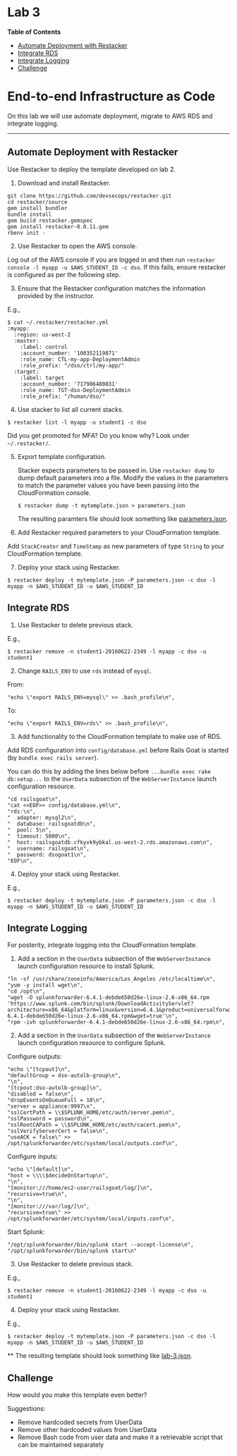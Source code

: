 # Lab 3

**Table of Contents**

- [Automate Deployment with Restacker](##automate-deployment-with-restacker)
- [Integrate RDS](##integrate-rds)
- [Integrate Logging](##integrate-logging)
- [Challenge](##challenge)

# End-to-end Infrastructure as Code

On this lab we will use automate deployment, migrate to AWS RDS and integrate logging.

---

## Automate Deployment with Restacker

Use Restacker to deploy the template developed on lab 2.

1. Download and install Restacker.
  ```
  git clone https://github.com/devsecops/restacker.git
  cd restacker/source
  gem install bundler
  bundle install
  gem build restacker.gemspec
  gem install restacker-0.0.11.gem
  rbenv init -
  ```

2. Use Restacker to open the AWS console.

  Log out of the AWS console if you are logged in and then run `restacker console -l myapp -u $AWS_STUDENT_ID -c dso`. If this fails, ensure restacker is configured as per the following step.

3. Ensure that the Restacker configuration matches the information provided by the instructor.

  E.g.,

  ```
  $ cat ~/.restacker/restacker.yml
  :myapp:
    :region: us-west-2
    :master:
      :label: control
      :account_number: '100352119871'
      :role_name: CTL-my-app-DeploymentAdmin
      :role_prefix: "/dso/ctrl/my-app/"
    :target:
      :label: target
      :account_number: '717986480831'
      :role_name: TGT-dso-DeploymentAdmin
      :role_prefix: "/human/dso/"
  ```

4. Use stacker to list all current stacks.

  ```
  $ restacker list -l myapp -u student1 -c dso
  ```

  Did you get promoted for MFA? Do you know why? Look under `~/.restacker/`.

5. Export template configuration.

    Stacker expects parameters to be passed in. Use `restacker dump` to dump default parameters into a file. Modify the values in the parameters to match the parameter values you have been passing into the CloudFormation console.

    ```
    $ restacker dump -t mytemplate.json > parameters.json
    ```

    The resulting paramters file should look something like [parameters.json](../scripts/parameters.json).

6. Add Restacker required parameters to your CloudFormation template.

  Add `StackCreator` and `TimeStamp` as new parameters of type `String` to your CloudFormation template.

7. Deploy your stack using Restacker.

  ```
  $ restacker deploy -t mytemplate.json -P parameters.json -c dso -l myapp -n $AWS_STUDENT_ID -u $AWS_STUDENT_ID
  ```

## Integrate RDS

1. Use Restacker to delete previous stack.

  E.g.,

  ```
  $ restacker remove -n student1-20160622-2349 -l myapp -c dso -u student1
  ```

2. Change `RAILS_ENV` to use `rds` instead of `mysql`.

  From:

  ```
  "echo \"export RAILS_ENV=mysql\" >> .bash_profile\n",
  ```

  To:

  ```
  "echo \"export RAILS_ENV=rds\" >> .bash_profile\n",
  ```

3. Add functionality to the CloudFormation template to make use of RDS.

  Add RDS configuration into `config/database.yml` before Rails Goat is started (by `bundle exec rails server`).

  You can do this by adding the lines below before `...bundle exec rake db:setup...` to the `UserData` subsection of the `WebServerInstance` launch configuration resource.

  ```
  "cd railsgoat\n",
  "cat <<EOF>> config/database.yml\n",
  "rds:\n",
  "  adapter: mysql2\n",
  "  database: railsgoatdb\n",
  "  pool: 5\n",
  "  timeout: 5000\n",
  "  host: railsgoatdb.cfkyvk9ybkal.us-west-2.rds.amazonaws.com\n",
  "  username: railsgoat\n",
  "  password: dsogoat1\n",
  "EOF\n",
  ```

4. Deploy your stack using Restacker.

  E.g.,

  ```
  $ restacker deploy -t mytemplate.json -P parameters.json -c dso -l myapp -n $AWS_STUDENT_ID -u $AWS_STUDENT_ID
  ```

## Integrate Logging

For posterity, integrate logging into the CloudFormation template.

1. Add a section in the `UserData` subsection of the `WebServerInstance` launch configuration resource to install Splunk.

  ```
  "ln -sf /usr/share/zoneinfo/America/Los_Angeles /etc/localtime\n",
  "yum -y install wget\n",
  "cd /opt\n",
  "wget -O splunkforwarder-6.4.1-debde650d26e-linux-2.6-x86_64.rpm 'https://www.splunk.com/bin/splunk/DownloadActivityServlet?architecture=x86_64&platform=linux&version=6.4.1&product=universalforwarder&filename=splunkforwarder-6.4.1-debde650d26e-linux-2.6-x86_64.rpm&wget=true'\n",
  "rpm -ivh splunkforwarder-6.4.1-debde650d26e-linux-2.6-x86_64.rpm\n",
   ```

2. Add a section in the `UserData` subsection of the `WebServerInstance` launch configuration resource to configure Splunk.

  Configure outputs:

  ```
  "echo \"[tcpout]\n",
  "defaultGroup = dso-autolb-group\n",
  "\n",
  "[tcpout:dso-autolb-group]\n",
  "disabled = false\n",
  "dropEventsOnQueueFull = 10\n",
  "server = appliance:9997\n",
  "sslCertPath = \\$SPLUNK_HOME/etc/auth/server.pem\n",
  "sslPassword = password\n",
  "sslRootCAPath = \\$SPLUNK_HOME/etc/auth/cacert.pem\n",
  "sslVerifyServerCert = false\n",
  "useACK = false\" >> /opt/splunkforwarder/etc/system/local/outputs.conf\n",
  ```

  Configure inputs:

  ```
  "echo \"[default]\n",
  "host = \\\\$decideOnStartup\n",
  "\n",
  "[monitor:///home/ec2-user/railsgoat/log/]\n",
  "recursive=true\n",
  "\n",
  "[monitor:///var/log/]\n",
  "recursive=true\" >> /opt/splunkforwarder/etc/system/local/inputs.conf\n",
  ```

   Start Splunk:

  ```
  "/opt/splunkforwarder/bin/splunk start --accept-license\n",
  "/opt/splunkforwarder/bin/splunk start\n"
  ```

3. Use Restacker to delete previous stack.

  E.g.,

  ```
  $ restacker remove -n student1-20160622-2349 -l myapp -c dso -u student1
  ```

4. Deploy your stack using Restacker.

  E.g.,

  ```
  $ restacker deploy -t mytemplate.json -P parameters.json -c dso -l myapp -n $AWS_STUDENT_ID -u $AWS_STUDENT_ID
  ```


  ** The resulting template should look something like [lab-3.json](../scripts/lab-3.json).

## Challenge

How would you make this template even better?

Suggestions:

* Remove hardcoded secrets from UserData
* Remove other hardcoded values from UserData
* Remove Bash code from user data and make it a retrievable script that can be maintained separately
